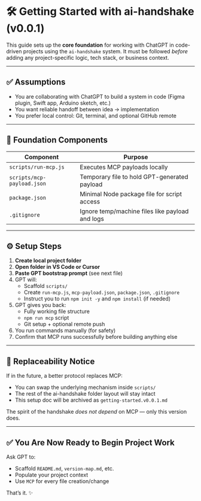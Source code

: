 # 🛠️ Getting Started with ai-handshake (v0.0.1)

This guide sets up the **core foundation** for working with ChatGPT in code-driven projects using the `ai-handshake` system. It must be followed *before* adding any project-specific logic, tech stack, or business context.

---

## ✅ Assumptions

- You are collaborating with ChatGPT to build a system in code (Figma plugin, Swift app, Arduino sketch, etc.)
- You want reliable handoff between idea → implementation
- You prefer local control: Git, terminal, and optional GitHub remote

---

## 🧱 Foundation Components

| Component                | Purpose                                                      |
|-------------------------|--------------------------------------------------------------|
| `scripts/run-mcp.js`    | Executes MCP payloads locally                                |
| `scripts/mcp-payload.json` | Temporary file to hold GPT-generated payload               |
| `package.json`          | Minimal Node package file for script access                 |
| `.gitignore`            | Ignore temp/machine files like payload and logs             |

---

## ⚙️ Setup Steps

1. **Create local project folder**
2. **Open folder in VS Code or Cursor**
3. **Paste GPT bootstrap prompt** (see next file)
4. GPT will:
   - Scaffold `scripts/`
   - Create `run-mcp.js`, `mcp-payload.json`, `package.json`, `.gitignore`
   - Instruct you to run `npm init -y` and `npm install` (if needed)
5. GPT gives you back:
   - Fully working file structure
   - `npm run mcp` script
   - Git setup + optional remote push
6. You run commands manually (for safety)
7. Confirm that MCP runs successfully before building anything else

---

## 🔄 Replaceability Notice

If in the future, a better protocol replaces MCP:
- You can swap the underlying mechanism inside `scripts/`
- The rest of the ai-handshake folder layout will stay intact
- This setup doc will be archived as `getting-started.v0.0.1.md`

The spirit of the handshake *does not depend* on MCP — only this version does.

---

## ✅ You Are Now Ready to Begin Project Work

Ask GPT to:
- Scaffold `README.md`, `version-map.md`, etc.
- Populate your project context
- Use `MCP` for every file creation/change

That’s it. ✨